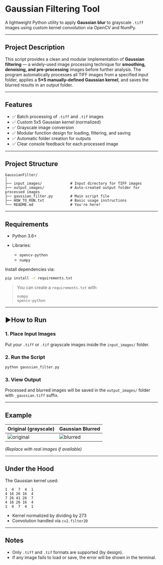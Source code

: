 # Gaussian Filtering Tool

A lightweight Python utility to apply **Gaussian blur** to grayscale `.tiff` images using custom kernel convolution via OpenCV and NumPy.

---

## Project Description

This script provides a clean and modular implementation of **Gaussian filtering** — a widely-used image processing technique for **smoothing, denoising, and pre-processing** images before further analysis.
The program automatically processes all TIFF images from a specified input folder, applies a **5×5 manually-defined Gaussian kernel**, and saves the blurred results in an output folder.

---

## Features

* ✅ Batch processing of `.tiff` and `.tif` images
* ✅ Custom 5x5 Gaussian kernel (normalized)
* ✅ Grayscale image conversion
* ✅ Modular function design for loading, filtering, and saving
* ✅ Automatic folder creation for outputs
* ✅ Clear console feedback for each processed image

---

## Project Structure

```
GaussianFilter/
│
├── input_images/             # Input directory for TIFF images
├── output_images/            # Auto-created output folder for processed images
├── gaussian_filter.py        # Main script file
├── HOW_TO_RUN.txt            # Basic usage instructions
└── README.md                 # You're here!
```

---

## Requirements

* Python 3.6+
* Libraries:

  * `opencv-python`
  * `numpy`

Install dependencies via:

```bash
pip install -r requirements.txt
```

> You can create a `requirements.txt` with:
>
> ```
> numpy
> opencv-python
> ```

---

## ▶How to Run

### 1. Place Input Images

Put your `.tiff` or `.tif` grayscale images inside the `input_images/` folder.

### 2. Run the Script

```bash
python gaussian_filter.py
```

### 3. View Output

Processed and blurred images will be saved in the `output_images/` folder with `_gaussian.tiff` suffix.

---

## Example

| Original (grayscale)                                    | Gaussian Blurred                                         |
| ------------------------------------------------------- | -------------------------------------------------------- |
| ![original](https://via.placeholder.com/150?text=Input) | ![blurred](https://via.placeholder.com/150?text=Blurred) |

*(Replace with real images if available)*

---

## Under the Hood

The Gaussian kernel used:

```
1  4  7  4  1
4 16 26 16  4
7 26 41 26  7
4 16 26 16  4
1  4  7  4  1
```

* Kernel normalized by dividing by 273
* Convolution handled via `cv2.filter2D`

---

## Notes

* Only `.tiff` and `.tif` formats are supported (by design).
* If any image fails to load or save, the error will be shown in the terminal.
